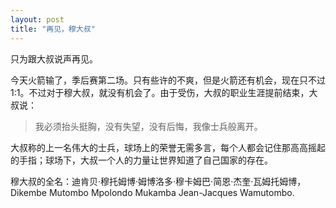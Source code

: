 ```yaml
---
layout: post
title: "再见，穆大叔"
---
```


只为跟大叔说声再见。

今天火箭输了，季后赛第二场。只有些许的不爽，但是火箭还有机会，现在只不过 1:1。不过对于穆大叔，就没有机会了。由于受伤，大叔的职业生涯提前结束，大叔说：

> 我必须抬头挺胸，没有失望，没有后悔，我像士兵般离开。

大叔称的上一名伟大的士兵，球场上的荣誉无需多言，每个人都会记住那高高摇起的手指；球场下，大叔一个人的力量让世界知道了自己国家的存在。

穆大叔的全名：迪肯贝·穆托姆博·姆博洛多·穆卡姆巴·简恩·杰奎·瓦姆托姆博，Dikembe Mutombo Mpolondo Mukamba Jean-Jacques Wamutombo.
